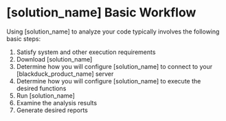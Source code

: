 # [solution_name] Basic Workflow

Using [solution_name] to analyze your code typically involves the following basic steps:

1. Satisfy system and other execution requirements
1. Download [solution_name]
1. Determine how you will configure [solution_name] to connect to your [blackduck_product_name] server
1. Determine how you will configure [solution_name] to execute the desired functions
1. Run [solution_name]
1. Examine the analysis results
1. Generate desired reports
